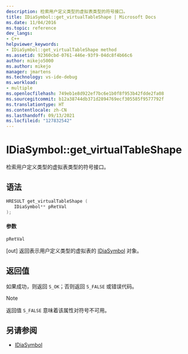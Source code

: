 ```yaml
---
description: 检索用户定义类型的虚拟表类型的符号接口。
title: IDiaSymbol::get_virtualTableShape | Microsoft Docs
ms.date: 11/04/2016
ms.topic: reference
dev_langs:
- C++
helpviewer_keywords:
- IDiaSymbol::get_virtualTableShape method
ms.assetid: 92360cbd-0761-446e-93f9-04dc8f4b66c6
author: mikejo5000
ms.author: mikejo
manager: jmartens
ms.technology: vs-ide-debug
ms.workload:
- multiple
ms.openlocfilehash: 749eb1e8d922ef7bc6e1b0f8f953b42fdde2fa08
ms.sourcegitcommit: b12a38744db371d2894769ecf305585f9577792f
ms.translationtype: HT
ms.contentlocale: zh-CN
ms.lasthandoff: 09/13/2021
ms.locfileid: "127832542"
---
```

# <a name="idiasymbolget_virtualtableshape"></a>IDiaSymbol::get_virtualTableShape
检索用户定义类型的虚拟表类型的符号接口。

## <a name="syntax"></a>语法

```C++
HRESULT get_virtualTableShape ( 
   IDiaSymbol** pRetVal
);
```

#### <a name="parameters"></a>参数
 `pRetVal`

[out] 返回表示用户定义类型的虚拟表的 [IDiaSymbol](../../debugger/debug-interface-access/idiasymbol.md) 对象。

## <a name="return-value"></a>返回值
 如果成功，则返回 `S_OK`；否则返回 `S_FALSE` 或错误代码。

> [!NOTE]
> 返回值 `S_FALSE` 意味着该属性对符号不可用。

## <a name="see-also"></a>另请参阅
- [IDiaSymbol](../../debugger/debug-interface-access/idiasymbol.md)
